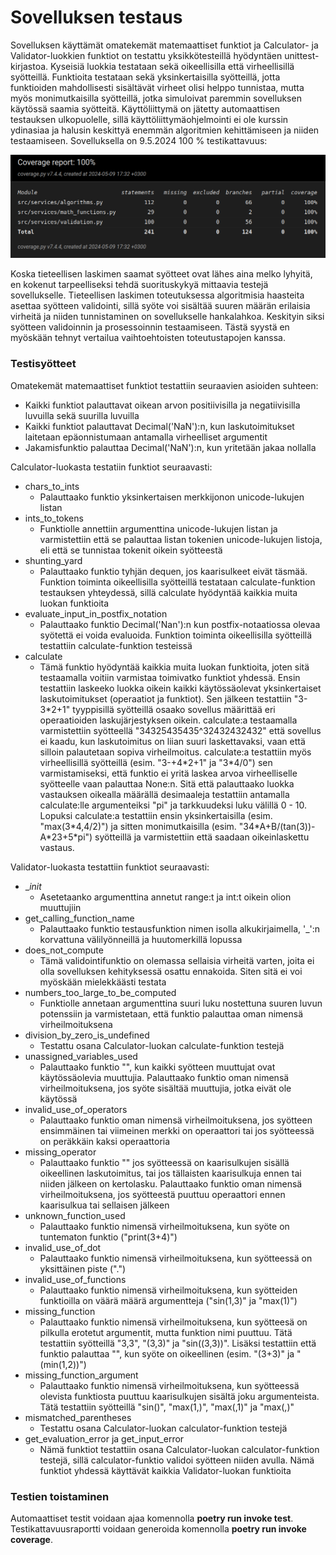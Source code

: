 # Sovelluksen testaus

Sovelluksen käyttämät omatekemät matemaattiset funktiot ja Calculator- ja Validator-luokkien funktiot on testattu yksikkötesteillä hyödyntäen unittest-kirjastoa. Kyseisiä luokkia testataan sekä oikeellisilla että virheellisillä syötteillä. Funktioita testataan sekä yksinkertaisilla syötteillä, jotta funktioiden mahdollisesti sisältävät virheet olisi helppo tunnistaa, mutta myös monimutkaisilla syötteillä, jotka simuloivat paremmin sovelluksen käytössä saamia syötteitä. Käyttöliittymä on jätetty automaattisen testauksen ulkopuolelle, sillä käyttöliittymäohjelmointi ei ole kurssin ydinasiaa ja halusin keskittyä enemmän algoritmien kehittämiseen ja niiden testaamiseen. Sovelluksella on 9.5.2024 100 % testikattavuus:

![Testikattavuus](testikattavuus_loppupalautus.png)

Koska tieteellisen laskimen saamat syötteet ovat lähes aina melko lyhyitä, en kokenut tarpeelliseksi tehdä suorituskykyä mittaavia testejä sovellukselle. Tieteellisen laskimen toteutuksessa algoritmisia haasteita asettaa syötteen validointi, sillä syöte voi sisältää suuren määrän erilaisia virheitä ja niiden tunnistaminen on sovellukselle hankalahkoa. Keskityin siksi syötteen validoinnin ja prosessoinnin testaamiseen. Tästä syystä en myöskään tehnyt vertailua vaihtoehtoisten toteutustapojen kanssa.

### Testisyötteet
Omatekemät matemaattiset funktiot testattiin seuraavien asioiden suhteen:
- Kaikki funktiot palauttavat oikean arvon positiivisilla ja negatiivisilla luvuilla sekä suurilla luvuilla
- Kaikki funktiot palauttavat Decimal('NaN'):n, kun laskutoimitukset laitetaan epäonnistumaan antamalla virheelliset argumentit
- Jakamisfunktio palauttaa Decimal('NaN'):n, kun yritetään jakaa nollalla

Calculator-luokasta testatiin funktiot seuraavasti:
- chars_to_ints
    - Palauttaako funktio yksinkertaisen merkkijonon unicode-lukujen listan
- ints_to_tokens
    - Funktiolle annettiin argumenttina unicode-lukujen listan ja varmistettiin että se palauttaa listan tokenien unicode-lukujen listoja, eli että se tunnistaa tokenit oikein syötteestä
- shunting_yard
    - Palauttaako funktio tyhjän dequen, jos kaarisulkeet eivät täsmää. Funktion toiminta oikeellisilla syötteillä testataan calculate-funktion testauksen yhteydessä, sillä calculate hyödyntää kaikkia muita luokan funktioita
- evaluate_input_in_postfix_notation
    - Palauttaako funktio Decimal('Nan'):n kun postfix-notaatiossa olevaa syötettä ei voida evaluoida. Funktion toiminta oikeellisilla syötteillä testattiin calculate-funktion testeissä
- calculate
    - Tämä funktio hyödyntää kaikkia muita luokan funktioita, joten sitä testaamalla voitiin varmistaa toimivatko funktiot yhdessä. Ensin testattiin laskeeko luokka oikein kaikki käytössäolevat yksinkertaiset laskutoimitukset (operaatiot ja funktiot). Sen jälkeen testattiin "3-3\*2+1" tyyppisillä syötteillä osaako sovellus määrittää eri operaatioiden laskujärjestyksen oikein. calculate:a testaamalla varmistettiin syötteellä "34325435435^32432432432" että sovellus ei kaadu, kun laskutoimitus on liian suuri laskettavaksi, vaan että silloin palautetaan sopiva virheilmoitus. calculate:a testattiin myös virheellisillä syötteillä (esim. "3-+4\*2+1" ja "3\*4/0") sen varmistamiseksi, että funktio ei yritä laskea arvoa virheelliselle syötteelle vaan palauttaa None:n. Sitä että palauttaako luokka vastauksen oikealla määrällä desimaaleja testattiin antamalla calculate:lle argumenteiksi "pi" ja tarkkuudeksi luku välillä 0 - 10. Lopuksi calculate:a testattiin ensin yksinkertaisilla (esim. "max(3\*4,4/2)") ja sitten monimutkaisilla (esim. "34\*A+B/(tan(3))-A\*23+5\*pi") syötteillä ja varmistettiin että saadaan oikeinlaskettu vastaus.

Validator-luokasta testattiin funktiot seuraavasti:
- __init_
    - Asetetaanko argumenttina annetut range:t ja int:t oikein olion muuttujiin
- get_calling_function_name
    - Palauttaako funktio testausfunktion nimen isolla alkukirjaimella, '_':n korvattuna välilyönneillä ja huutomerkillä lopussa
- does_not_compute
    - Tämä validointifunktio on olemassa sellaisia virheitä varten, joita ei olla sovelluksen kehityksessä osattu ennakoida. Siten sitä ei voi myöskään mielekkäästi testata
- numbers_too_large_to_be_computed
    - Funktiolle annetaan argumenttina suuri luku nostettuna suuren luvun potenssiin ja varmistetaan, että funktio palauttaa oman nimensä virheilmoituksena
- division_by_zero_is_undefined
    - Testattu osana Calculator-luokan calculate-funktion testejä
- unassigned_variables_used
    - Palauttaako funktio "", kun kaikki syötteen muuttujat ovat käytössäolevia muuttujia. Palauttaako funktio oman nimensä virheilmoituksena, jos syöte sisältää muuttujia, jotka eivät ole käytössä
- invalid_use_of_operators
    - Palauttaako funktio oman nimensä virheilmoituksena, jos syötteen ensimmäinen tai viimeinen merkki on operaattori tai jos syötteessä on peräkkäin kaksi operaattoria
- missing_operator
    - Palauttaako funktio "" jos syötteessä on kaarisulkujen sisällä oikeellinen laskutoimitus, tai jos tällaisten kaarisulkuja ennen tai niiden jälkeen on kertolasku. Palauttaako funktio oman nimensä virheilmoituksena, jos syötteestä puuttuu operaattori ennen kaarisulkua tai sellaisen jälkeen
- unknown_function_used
    - Palauttaako funktio nimensä virheilmoituksena, kun syöte on tuntematon funktio ("print(3+4)")
- invalid_use_of_dot
    - Palauttaako funktio nimensä virheilmoituksena, kun syötteessä on yksittäinen piste (".")
- invalid_use_of_functions
    - Palauttaako funktio nimensä virheilmoituksena, kun syötteiden funktioilla on väärä määrä argumentteja ("sin(1,3)" ja "max(1)")
- missing_function
    - Palauttaako funktio nimensä virheilmoituksena, kun syötteesä on pilkulla erotetut argumentit, mutta funktion nimi puuttuu. Tätä testattiin syötteillä "3,3", "(3,3)" ja "sin((3,3))". Lisäksi testattiin että funktio palauttaa "", kun syöte on oikeellinen (esim. "(3+3)" ja "(min(1,2))")
- missing_function_argument
    - Palauttaako funktio nimensä virheilmoituksena, kun syötteessä olevista funktiosta puuttuu kaarisulkujen sisältä joku argumenteista. Tätä testattiin syötteillä "sin()", "max(1,)", "max(,1)" ja "max(,)"
- mismatched_parentheses
    - Testattu osana Calculator-luokan calculator-funktion testejä
- get_evaluation_error ja get_input_error
    - Nämä funktiot testattiin osana Calculator-luokan calculator-funktion testejä, sillä calculator-funktio validoi syötteen niiden avulla. Nämä funktiot yhdessä käyttävät kaikkia Validator-luokan funktioita

### Testien toistaminen

Automaattiset testit voidaan ajaa komennolla **poetry run invoke test**. Testikattavuusraportti voidaan generoida komennolla **poetry run invoke coverage**.
